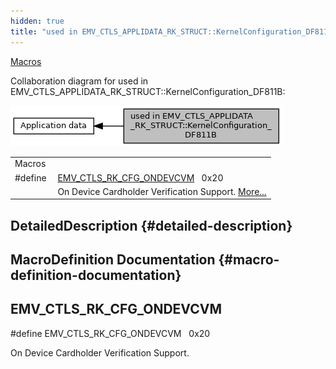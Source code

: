 ```yaml
---
hidden: true
title: "used in EMV_CTLS_APPLIDATA_RK_STRUCT::KernelConfiguration_DF811BConfiguration » Application data"
---
```


[Macros](#define-members)

Collaboration diagram for used in EMV_CTLS_APPLIDATA_RK_STRUCT::KernelConfiguration_DF811B:

![](group___d_e_f___r_k___k_e_r_n_c_f_g.png)

|  |  |
|----|----|
| Macros |  |
| #define  | [EMV_CTLS_RK_CFG_ONDEVCVM](#gaecd4639fe1b2ea19a109e4306f24b8c8)   0x20 |
|   | On Device Cardholder Verification Support. [More\...](#gaecd4639fe1b2ea19a109e4306f24b8c8)<br/> |

## DetailedDescription {#detailed-description}

## MacroDefinition Documentation {#macro-definition-documentation}

## EMV_CTLS_RK_CFG_ONDEVCVM <a href="#gaecd4639fe1b2ea19a109e4306f24b8c8" id="gaecd4639fe1b2ea19a109e4306f24b8c8"></a>

<p>#define EMV_CTLS_RK_CFG_ONDEVCVM   0x20</p>

On Device Cardholder Verification Support.
